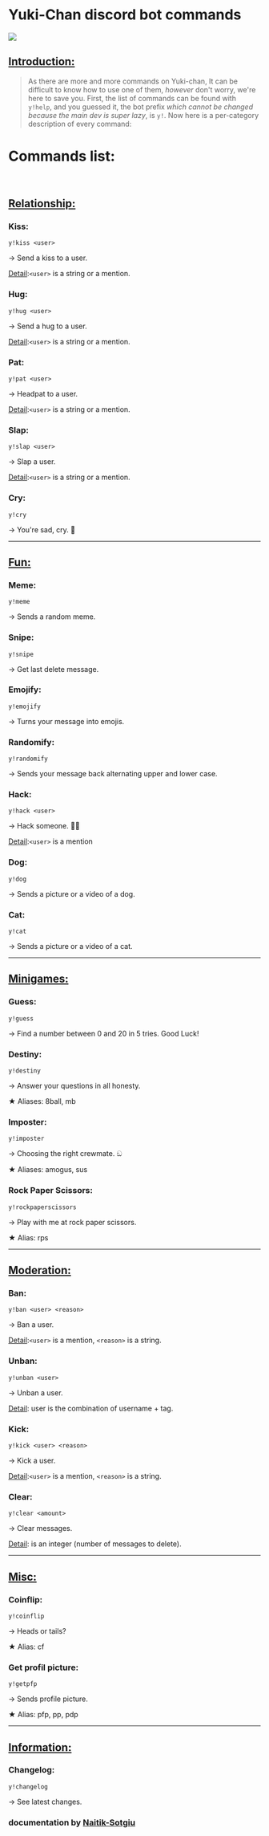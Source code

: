Yuki-Chan discord bot commands
====================

![](https://images-ext-1.discordapp.net/external/338Ir-6ZyikfVjTqJbDdhe2bbssmTercviUrow8DVOM/%3Fsize%3D1024/https/cdn.discordapp.com/avatars/926836893121912852/69a147f933d4223dbf14945199be2ae6.webp?width=200&height=200)

## <u>Introduction:</u>

> As there are more and more commands on Yuki-chan, It can be difficult to know how to use one of them, *however* don't worry, we're here to save you. First, the list of commands can be found with `y!help`, and you guessed it, the bot prefix *which cannot be changed because the main dev is super lazy*, is `y!`. Now here is a per-category description of every command:

<h1>Commands list:</h1><br>

## <u>Relationship:</u>

### Kiss:

```
y!kiss <user>
```
→ Send a kiss to a user.

<u>Detail</u>:`<user>` is a string or a mention.

### Hug:

```
y!hug <user>
```
→ Send a hug to a user.

<u>Detail</u>:`<user>` is a string or a mention.

### Pat:

```
y!pat <user>
```
→ Headpat to a user.

<u>Detail</u>:`<user>` is a string or a mention.

### Slap:

```
y!slap <user>
```
→ Slap a user.

<u>Detail</u>:`<user>` is a string or a mention.

### Cry:

```
y!cry
```
→ You're sad, cry. 🙂

---

## <u>Fun:</u>

### Meme:

```
y!meme
```
→ Sends a random meme.

### Snipe:

```
y!snipe
```
→ Get last delete message.

### Emojify:

```
y!emojify
```
→ Turns your message into emojis.


### Randomify:

```
y!randomify
```
→ Sends your message back alternating upper and lower case.

### Hack:

```
y!hack <user>
```
→ Hack someone. 🐱‍💻

<u>Detail</u>:`<user>` is a mention

### Dog:

```
y!dog 
```
→ Sends a picture or a video of a dog.

### Cat:

```
y!cat 
```
→ Sends a picture or a video of a cat.

---

## <u>Minigames:</u>

### Guess:

```
y!guess
```
→ Find a number between 0 and 20 in 5 tries. Good Luck!

### Destiny:

```
y!destiny
```
→ Answer your questions in all honesty.

★ Aliases: 8ball, mb

### Imposter:

```
y!imposter
```
→ Choosing the right crewmate. ඞ

★ Aliases: amogus, sus

### Rock Paper Scissors:

```
y!rockpaperscissors
```

→ Play with me at rock paper scissors.

★ Alias: rps

---

## <u>Moderation:</u>

### Ban:

```
y!ban <user> <reason>
```
→ Ban a user.

<u>Detail</u>:`<user>` is a mention, `<reason>` is a string.

### Unban:

```
y!unban <user>
```
→ Unban a user.

<u>Detail</u>: user is the combination of username + tag.

### Kick:

```
y!kick <user> <reason>
```
→ Kick a user.

<u>Detail</u>:`<user>` is a mention, `<reason>` is a string.

### Clear:

```
y!clear <amount>
```
→ Clear messages.

<u>Detail</u>: <amout> is an integer (number of messages to delete).

---

## <u>Misc:</u>

### Coinflip:

```
y!coinflip
```
→ Heads or tails?

★ Alias: cf

### Get profil picture:

```
y!getpfp
```
→ Sends profile picture.

★ Alias: pfp, pp, pdp

---

## <u>Information:</u>

### Changelog:

```
y!changelog
```
→ See latest changes.

### documentation by [Naitik-Sotgiu](https://github.com/Naitik-Sotgiu)
